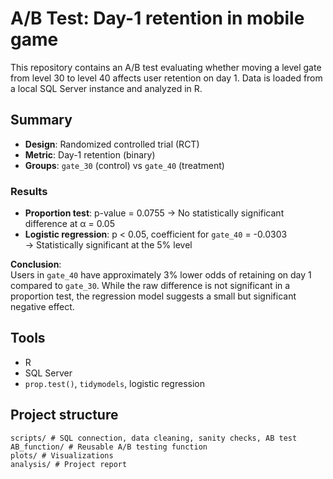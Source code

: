 # A/B Test: Day-1 retention in mobile game

This repository contains an A/B test evaluating whether moving a level gate from level 30 to level 40 affects user retention on day 1. Data is loaded from a local SQL Server instance and analyzed in R.

## Summary

- **Design**: Randomized controlled trial (RCT)
- **Metric**: Day-1 retention (binary)
- **Groups**: `gate_30` (control) vs `gate_40` (treatment)

### Results

- **Proportion test**: p-value = 0.0755 → No statistically significant difference at α = 0.05  
- **Logistic regression**: p < 0.05, coefficient for `gate_40` = -0.0303  
  → Statistically significant at the 5% level

**Conclusion**:  
Users in `gate_40` have approximately 3% lower odds of retaining on day 1 compared to `gate_30`. While the raw difference is not significant in a proportion test, the regression model suggests a small but significant negative effect.

## Tools

- R  
- SQL Server  
- `prop.test()`, `tidymodels`, logistic regression

## Project structure
```
scripts/ # SQL connection, data cleaning, sanity checks, AB test 
AB_function/ # Reusable A/B testing function
plots/ # Visualizations 
analysis/ # Project report 
```
